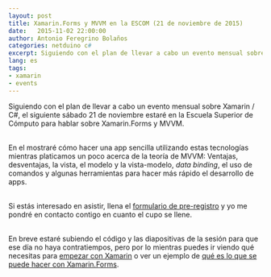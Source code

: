 ```yaml
---
layout: post
title: Xamarin.Forms y MVVM en la ESCOM (21 de noviembre de 2015)
date:   2015-11-02 22:00:00
author: Antonio Feregrino Bolaños
categories: netduino c#
excerpt: Siguiendo con el plan de llevar a cabo un evento mensual sobre Xamarin / C#, el siguiente sábado 21 de noviembre estaré en la Escuela Superior de Cómputo para hablar sobre Xamarin.Forms y MVVM.
lang: es
tags:
- xamarin
- events
---
```

Siguiendo con el plan de llevar a cabo un evento mensual sobre Xamarin / C#, el siguiente sábado 21 de noviembre estaré en la Escuela Superior de Cómputo para hablar sobre Xamarin.Forms y MVVM.  
<br />

En el mostraré cómo hacer una app sencilla utilizando estas tecnologías mientras platicamos un poco acerca de la teoría de MVVM: Ventajas, desventajas, la vista, el modelo y la vista-modelo, *data binding*, el uso de comandos y algunas herramientas para hacer más rápido el desarrollo de apps.  
<br />  

Si estás interesado en asistir, llena el <a href="https://docs.google.com/forms/d/1FGnp9yCNf6Z8l5bg6FUc4dsjTbjSHkFdhsZnePt2W70/viewform?entry.674143511&entry.1871918569&entry.1121950287&entry.430851152&entry.1781877703=No" target="_blank">formulario de pre-registro</a> y yo me pondré en contacto contigo en cuanto el cupo se llene.  
<br />  

En breve estaré subiendo el código y las diapositivas de la sesión para que ese día no haya contratiempos, pero por lo mientras puedes ir viendo qué necesitas para <a href="/post/xamarin-como-empiezo">empezar con Xamarin</a> o ver un ejemplo de <a href="/post/charphat-android">qué es lo que se puede hacer con Xamarin.Forms</a>.